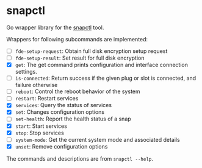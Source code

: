 # snapctl
Go wrapper library for the [snapctl](https://snapcraft.io/docs/using-snapctl) tool.

Wrappers for following subcommands are implemented:

- [ ] `fde-setup-request`: Obtain full disk encryption setup request
- [ ] `fde-setup-result`: Set result for full disk encryption
- [x] `get`: The get command prints configuration and interface connection settings.                
- [ ] `is-connected`: Return success if the given plug or slot is connected, and failure otherwise   
- [ ] `reboot`: Control the reboot behavior of the system          
- [ ] `restart`: Restart services    
- [x] `services`: Query the status of services      
- [x] `set`: Changes configuration options
- [ ] `set-health`: Report the health status of a snap
- [x] `start`: Start services 
- [x] `stop`: Stop services
- [ ] `system-mode`: Get the current system mode and associated details
- [x] `unset`: Remove configuration options

The commands and descriptions are from `snapctl --help`.
